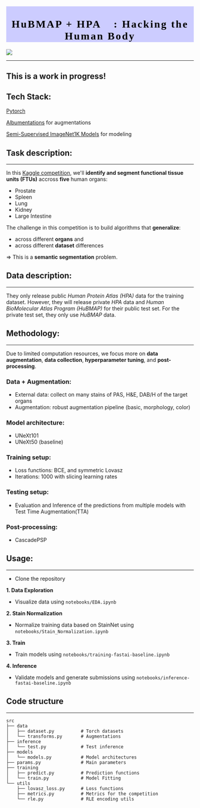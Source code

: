 <h1 style="font-family: Verdana; font-size: 28px; font-style: normal; font-weight: bold; text-decoration: none; text-transform: none; letter-spacing: 3px; background-color: #CCCCFF; color: black;"><center><br>HuBMAP + HPA 👀: Hacking the Human Body</center></h1>

![](https://drive.google.com/uc?id=1pbIvjTlhGywfhiMTqcsdOB5LSHlklM90)

---
This is a work in progress!
---
## Tech Stack: 
[Pytorch](https://pytorch.org/)

[Albumentations](https://albumentations.ai/docs/) for augmentations

[Semi-Supervised ImageNet1K Models](https://github.com/facebookresearch/semi-supervised-ImageNet1K-models/blob/master/hubconf.py) for modeling

## Task description:

---

In this [Kaggle competition](https://www.kaggle.com/competitions/hubmap-organ-segmentation), we'll **identify and segment functional tissue units (FTUs)** accross **five** human organs:

* Prostate
* Spleen
* Lung
* Kidney
* Large Intestine

The challenge in this competition is to build algorithms that **generalize**:
* across different **organs** and
* across different **dataset** differences

=> This is a **semantic segmentation** problem.

## Data description:

---

They only release public *Human Protein Atlas (HPA)* data for the training dataset. However, they will release private *HPA* data and *Human BioMolecular Atlas Program (HuBMAP)* for their public test set. For the private test set, they only use *HuBMAP* data.

## Methodology:

---

Due to limited computation resources, we focus more on **data augmentation**, **data collection**, **hyperparameter tuning**, and **post-processing**.


### Data + Augmentation:

* External data: collect on many stains of PAS, H&E, DAB/H of the target organs
* Augmentation: robust augmentation pipeline (basic, morphology, color)

### Model architecture:
* UNeXt101
* UNeXt50 (baseline)

### Training setup:
* Loss functions: BCE, and symmetric Lovasz
* Iterations: 1000 with slicing learning rates

### Testing setup:
* Evaluation and Inference of the predictions from multiple models with Test Time Augmentation(TTA)

### Post-processing: 
* CascadePSP

## Usage:

---

* Clone the repository

**1. Data Exploration**

  * Visualize data using `notebooks/EDA.ipynb`

**2. Stain Normalization**

  * Normalize training data based on StainNet using `notebooks/Stain_Normalization.ipynb`

**3. Train**

  * Train models using `notebooks/training-fastai-baseline.ipynb`

**4. Inference**

  * Validate models and generate submissions using `notebooks/inference-fastai-baseline.ipynb`

## Code structure

---

```
src
├── data
│   ├── dataset.py          # Torch datasets
│   └── transforms.py       # Augmentations
├── inference
│   └── test.py             # Test inference
├── models
│   └── models.py           # Model architectures
├── params.py               # Main parameters
├── training
│   ├── predict.py          # Prediction functions
│   └── train.py            # Model Fitting
└── utils
    ├── lovasz_loss.py      # Loss functions
    ├── metrics.py          # Metrics for the competition
    └── rle.py              # RLE encoding utils
```
